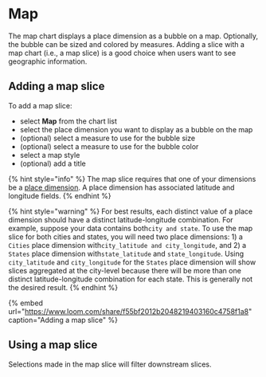 # Map

The map chart displays a place dimension as a bubble on a map. Optionally, the bubble can be sized and colored by measures. Adding a slice with a map chart \(i.e., a map slice\) is a good choice when users want to see geographic information.  

## Adding a map slice

To add a map slice:

* select **Map** from the chart list
* select the place dimension you want to display as a bubble on the map
* \(optional\) select a measure to use for the bubble size
* \(optional\) select a measure to use for the bubble color
* select a map style
* \(optional\) add a title

{% hint style="info" %}
The map slice requires that one of your dimensions be a [place dimension](../../data-sources/#dimensions).  A place dimension has associated latitude and longitude fields.
{% endhint %}

{% hint style="warning" %}
For best results, each distinct value of a place dimension should have a distinct latitude-longitude combination. For example, suppose your data contains both`city and state`.  To use the map slice for both cities and states, you will need two place dimensions: 1\) a `Cities` place dimension with`city_latitude and city_longitude`,  and 2\) a `States` place dimension with`state_latitude` and `state_longitude`. Using `city_latitude` and `city_longitude` for the `States` place dimension will show slices aggregated at the city-level because there will be more than one distinct latitude-longitude combination for each state. This is generally not the desired result. 
{% endhint %}

{% embed url="https://www.loom.com/share/f55bf2012b2048219403160c4758f1a8" caption="Adding a map slice" %}

## Using a map slice

Selections made in the map slice will filter downstream slices. 



